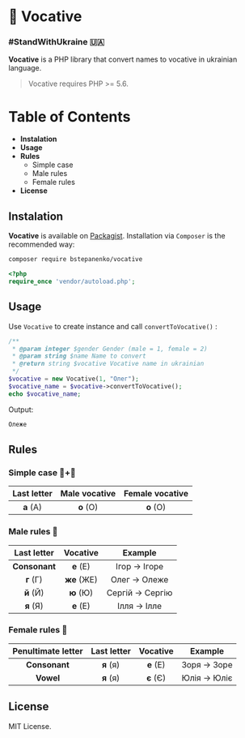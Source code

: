 # 👋 Vocative

### #StandWithUkraine 🇺🇦

**Vocative** is a PHP library that convert names to vocative in ukrainian language.

> Vocative requires PHP >= 5.6.

# Table of Contents

- **Instalation**
- **Usage**
- **Rules**
  - Simple case
  - Male rules
  - Female rules
- **License**

## Instalation

**Vocative** is available on [Packagist](https://packagist.org/).
Installation via `Composer` is the recommended way:

```sh
composer require bstepanenko/vocative
```

```php
<?php
require_once 'vendor/autoload.php';
```

## Usage

Use `Vocative` to create instance and call `convertToVocative()` :

```php
/**
 * @param integer $gender Gender (male = 1, female = 2)
 * @param string $name Name to convert
 * @return string $vocative Vocative name in ukrainian
 */
$vocative = new Vocative(1, "Олег");
$vocative_name = $vocative->convertToVocative();
echo $vocative_name;
```

Output:

```sh
Олеже
```

## Rules

### Simple case 👦+👧

| Last letter | Male vocative | Female vocative |
| :---------: | :-----------: | :-------------: |
|  **а** (А)  |   **о** (О)   |    **о** (О)    |

### Male rules 👦

|  Last letter  |  Vocative   |     Example      |
| :-----------: | :---------: | :--------------: |
| **Consonant** |  **е** (Е)  |  Ігор -> Ігоре   |
|   **г** (Г)   | **же** (ЖЕ) |  Олег -> Олеже   |
|   **й** (Й)   |  **ю** (Ю)  | Сергій -> Сергію |
|   **я** (Я)   |  **е** (Е)  |   Ілля -> Ілле   |

### Female rules 👧

| Penultimate letter | Last letter | Vocative  |   Example    |
| :----------------: | :---------: | :-------: | :----------: |
|   **Consonant**    |  **я** (я)  | **е** (Е) | Зоря -> Зоре |
|     **Vowel**      |  **я** (я)  | **є** (Є) | Юлія -> Юліє |

## License

MIT License.
